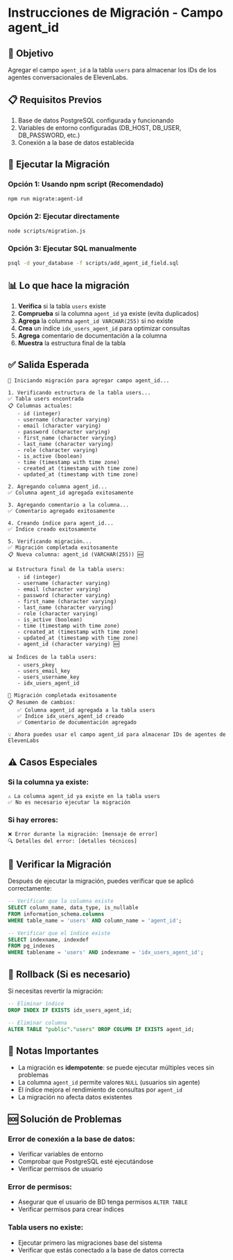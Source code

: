 # Instrucciones de Migración - Campo agent_id

## 🎯 Objetivo
Agregar el campo `agent_id` a la tabla `users` para almacenar los IDs de los agentes conversacionales de ElevenLabs.

## 📋 Requisitos Previos
1. Base de datos PostgreSQL configurada y funcionando
2. Variables de entorno configuradas (DB_HOST, DB_USER, DB_PASSWORD, etc.)
3. Conexión a la base de datos establecida

## 🚀 Ejecutar la Migración

### Opción 1: Usando npm script (Recomendado)
```bash
npm run migrate:agent-id
```

### Opción 2: Ejecutar directamente
```bash
node scripts/migration.js
```

### Opción 3: Ejecutar SQL manualmente
```bash
psql -d your_database -f scripts/add_agent_id_field.sql
```

## 📊 Lo que hace la migración

1. **Verifica** si la tabla `users` existe
2. **Comprueba** si la columna `agent_id` ya existe (evita duplicados)
3. **Agrega** la columna `agent_id VARCHAR(255)` si no existe
4. **Crea** un índice `idx_users_agent_id` para optimizar consultas
5. **Agrega** comentario de documentación a la columna
6. **Muestra** la estructura final de la tabla

## ✅ Salida Esperada

```
🚀 Iniciando migración para agregar campo agent_id...

1. Verificando estructura de la tabla users...
✅ Tabla users encontrada
📋 Columnas actuales:
   - id (integer)
   - username (character varying)
   - email (character varying)
   - password (character varying)
   - first_name (character varying)
   - last_name (character varying)
   - role (character varying)
   - is_active (boolean)
   - time (timestamp with time zone)
   - created_at (timestamp with time zone)
   - updated_at (timestamp with time zone)

2. Agregando columna agent_id...
✅ Columna agent_id agregada exitosamente

3. Agregando comentario a la columna...
✅ Comentario agregado exitosamente

4. Creando índice para agent_id...
✅ Índice creado exitosamente

5. Verificando migración...
✅ Migración completada exitosamente
📋 Nueva columna: agent_id (VARCHAR(255)) 🆕

📊 Estructura final de la tabla users:
   - id (integer)
   - username (character varying)
   - email (character varying)
   - password (character varying)
   - first_name (character varying)
   - last_name (character varying)
   - role (character varying)
   - is_active (boolean)
   - time (timestamp with time zone)
   - created_at (timestamp with time zone)
   - updated_at (timestamp with time zone)
   - agent_id (character varying) 🆕

📊 Índices de la tabla users:
   - users_pkey
   - users_email_key
   - users_username_key
   - idx_users_agent_id

🎉 Migración completada exitosamente
📋 Resumen de cambios:
   ✅ Columna agent_id agregada a la tabla users
   ✅ Índice idx_users_agent_id creado
   ✅ Comentario de documentación agregado

💡 Ahora puedes usar el campo agent_id para almacenar IDs de agentes de ElevenLabs
```

## ⚠️ Casos Especiales

### Si la columna ya existe:
```
⚠️ La columna agent_id ya existe en la tabla users
✅ No es necesario ejecutar la migración
```

### Si hay errores:
```
❌ Error durante la migración: [mensaje de error]
🔍 Detalles del error: [detalles técnicos]
```

## 🔧 Verificar la Migración

Después de ejecutar la migración, puedes verificar que se aplicó correctamente:

```sql
-- Verificar que la columna existe
SELECT column_name, data_type, is_nullable 
FROM information_schema.columns 
WHERE table_name = 'users' AND column_name = 'agent_id';

-- Verificar que el índice existe
SELECT indexname, indexdef 
FROM pg_indexes 
WHERE tablename = 'users' AND indexname = 'idx_users_agent_id';
```

## 🔄 Rollback (Si es necesario)

Si necesitas revertir la migración:

```sql
-- Eliminar índice
DROP INDEX IF EXISTS idx_users_agent_id;

-- Eliminar columna
ALTER TABLE "public"."users" DROP COLUMN IF EXISTS agent_id;
```

## 📝 Notas Importantes

- La migración es **idempotente**: se puede ejecutar múltiples veces sin problemas
- La columna `agent_id` permite valores `NULL` (usuarios sin agente)
- El índice mejora el rendimiento de consultas por `agent_id`
- La migración no afecta datos existentes

## 🆘 Solución de Problemas

### Error de conexión a la base de datos:
- Verificar variables de entorno
- Comprobar que PostgreSQL esté ejecutándose
- Verificar permisos de usuario

### Error de permisos:
- Asegurar que el usuario de BD tenga permisos `ALTER TABLE`
- Verificar permisos para crear índices

### Tabla users no existe:
- Ejecutar primero las migraciones base del sistema
- Verificar que estás conectado a la base de datos correcta
